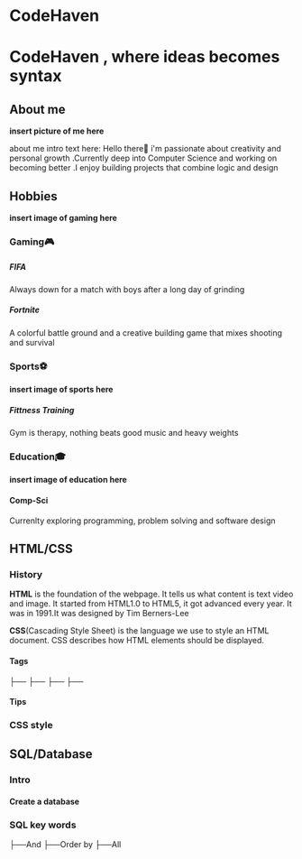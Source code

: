 # CodeHaven
# CodeHaven , where ideas becomes syntax
## **About me**
**insert picture of me here** 

about me intro text here:
Hello there👋 i'm passionate about creativity and personal growth
.Currently deep into Computer Science and working on becoming better
.I enjoy building projects that combine logic and design
## **Hobbies**
**insert image of gaming here**
### **Gaming**🎮
##### **FIFA**
Always down for a match with boys after a long day of grinding  
##### **Fortnite**
A colorful battle ground and a creative building game that mixes shooting and survival
### **Sports**⚽
**insert image of sports here**
##### **Fittness Training** 
Gym is therapy, nothing beats good music and heavy weights 
### **Education**🎓
**insert image of education here**
#### **Comp-Sci**
Currenlty exploring programming, problem solving and software design








## HTML/CSS
### History
**HTML** is the foundation of the webpage. It tells us what content is text video and image.
It started from HTML1.0 to HTML5, it got advanced every year.
It was in 1991.It was designed by Tim Berners-Lee 

**CSS**(Cascading Style Sheet) is the language we use to style an HTML document.
CSS describes how HTML elements should be displayed.


#### Tags
├──
├──
├── 
├──

#### Tips
### CSS style



## SQL/Database
### Intro
#### Create a database
### SQL key words
├──And
├──Order by
├──All









